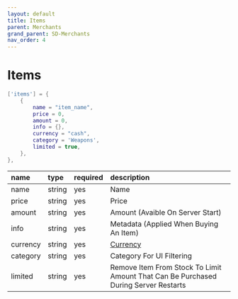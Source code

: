 ```yaml
---
layout: default
title: Items
parent: Merchants
grand_parent: SD-Merchants
nav_order: 4
---
```


# Items
```lua
['items'] = {
    {
        name = "item_name",
        price = 0,
        amount = 0,
        info = {},
        currency = "cash",
        category = 'Weapons',
        limited = true,
    },
},
```

| name            | type           | required     | description                     | 
|:----------------|:---------------|:-------------|:--------------------------------|
| name            | string         | yes          | Name                            | 
| price           | string         | yes          | Price                           |
| amount          | string         | yes          | Amount (Avaible On Server Start)|
| info            | string         | yes          | Metadata (Applied When Buying An Item) |
| currency        | string         | yes          | [Currency](../config-file/#sv_currencieslua) |
| category        | string         | yes          | Category For UI Filtering       |
| limited         | string         | yes          | Remove Item From Stock To Limit Amount That Can Be Purchased During Server Restarts |